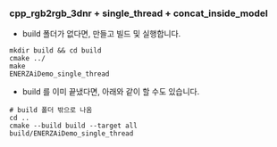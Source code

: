 ### cpp_rgb2rgb_3dnr + single_thread + concat_inside_model

- build 폴더가 없다면, 만들고 빌드 및 실행합니다.
```
mkdir build && cd build
cmake ../
make
ENERZAiDemo_single_thread
```

- build 를 이미 끝냈다면, 아래와 같이 할 수도 있습니다.
```
# build 폴더 밖으로 나옴
cd ..
cmake --build build --target all
build/ENERZAiDemo_single_thread
```
